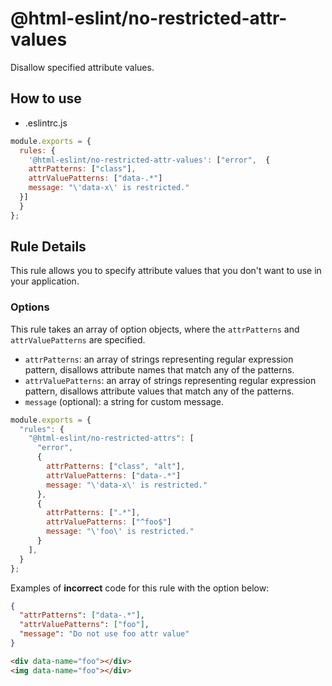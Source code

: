 # @html-eslint/no-restricted-attr-values

Disallow specified attribute values.

## How to use

- .eslintrc.js

```js
module.exports = {
  rules: {
    '@html-eslint/no-restricted-attr-values': ["error",  {
    attrPatterns: ["class"],
    attrValuePatterns: ["data-.*"]
    message: "\'data-x\' is restricted."
  }]
  }
};
```

## Rule Details

This rule allows you to specify attribute values that you don't want to use in your application.

### Options

This rule takes an array of option objects, where the `attrPatterns` and `attrValuePatterns` are specified.

- `attrPatterns`: an array of strings representing regular expression pattern, disallows attribute names that match any of the patterns.
- `attrValuePatterns`: an array of strings representing regular expression pattern, disallows attribute values that match any of the patterns.
- `message` (optional): a string for custom message.

```js
module.exports = {
  "rules": {
    "@html-eslint/no-restricted-attrs": [
      "error",
      {
        attrPatterns: ["class", "alt"],
        attrValuePatterns: ["data-.*"]
        message: "\'data-x\' is restricted."
      },
      {
        attrPatterns: [".*"],
        attrValuePatterns: ["^foo$"]
        message: "\'foo\' is restricted."
      }
    ],
  }
};
```

Examples of **incorrect** code for this rule with the option below:

```json
{
  "attrPatterns": ["data-.*"],
  "attrValuePatterns": ["foo"],
  "message": "Do not use foo attr value"
}
```

```html
<div data-name="foo"></div>
<img data-name="foo"></div>
```
